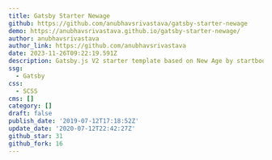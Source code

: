 ```yaml
---
title: Gatsby Starter Newage
github: https://github.com/anubhavsrivastava/gatsby-starter-newage
demo: https://anubhavsrivastava.github.io/gatsby-starter-newage/
author: anubhavsrivastava
author_link: https://github.com/anubhavsrivastava
date: 2023-11-26T09:22:19.591Z
description: Gatsby.js V2 starter template based on New Age by startbootstrap
ssg:
  - Gatsby
css:
  - SCSS
cms: []
category: []
draft: false
publish_date: '2019-07-12T17:18:52Z'
update_date: '2020-07-12T22:42:27Z'
github_star: 31
github_fork: 16
---
```

